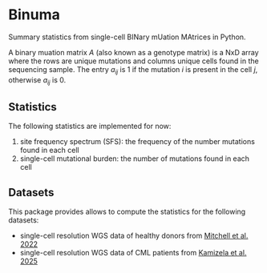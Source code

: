 # Binuma
Summary statistics from single-cell BINary mUation MAtrices  in Python.

A binary muation matrix $A$ (also known as a genotype matrix) is a NxD array where the rows are unique mutations and columns unique cells found in the sequencing sample.
The entry $a_{ij}$ is 1 if the mutation $i$ is present in the cell $j$, otherwise $a_{ij}$ is 0.

## Statistics
The following statistics are implemented for now:
1. site frequency spectrum (SFS): the frequency of the number mutations found in each cell
2. single-cell mutational burden: the number of mutations found in each cell

## Datasets
This package provides allows to compute the statistics for the following datasets:
- single-cell resolution WGS data of healthy donors from [Mitchell et al. 2022](https://www.nature.com/articles/s41586-022-04786-y)
- single-cell resolution WGS data of CML patients from [Kamizela et al. 2025](https://www.nature.com/articles/s41586-025-08817-2)
